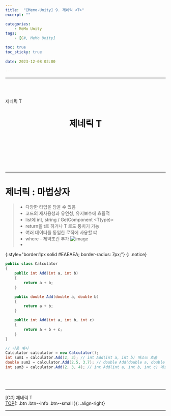 ```yaml
---
title:  "[Memo-Unity] 9. 제네릭 <T>"
excerpt: ""

categories:
    - MeMo Unity
tags:
    - [C#, MeMo Unity]

toc: true
toc_sticky: true
 
date: 2023-12-08 02:00

---
```

- - -
<BR><BR>


제네릭 T


<center><H1> 제네릭 T </H1></center>

<br><br><br><br><br><br>
- - - 


# 제너릭 : 마법상자
> - 다양한 타입을 담을 수 있음
> - 코드의 재사용성과 유연성, 유지보수에 효율적
> - list에 int, string / GetComponent <T(ype)>
> - return을 t로 하거나 T 로도 퉁치기 가능
> - 여러 데이터를 동일한 로직에 사용할 떄
> - where - 제약조건 추가
![image](https://github.com/levell1/levell1.github.io/assets/96651722/6ccd44e7-7759-4c45-9719-a5ee84463913)
> - 
{:style="border:1px solid #EAEAEA; border-radius: 7px;"}
{: .notice}  

<div class="notice--primary" markdown="1"> 

```c# 
public class Calculator
{
    public int Add(int a, int b)
    {
        return a + b;
    }

    public double Add(double a, double b)
    {
        return a + b;
    }

    public int Add(int a, int b, int c)
    {
        return a + b + c;
    }
}

// 사용 예시
Calculator calculator = new Calculator();
int sum1 = calculator.Add(2, 3); // int Add(int a, int b) 메소드 호출
double sum2 = calculator.Add(2.5, 3.7); // double Add(double a, double b) 메소드 호출
int sum3 = calculator.Add(2, 3, 4); // int Add(int a, int b, int c) 메소드 호출
```

</div>

<br><br>
- - - 

[C#] 제네릭 T   
[TOP](#){: .btn .btn--info .btn--small }{: .align-right}
<br>
- - -
